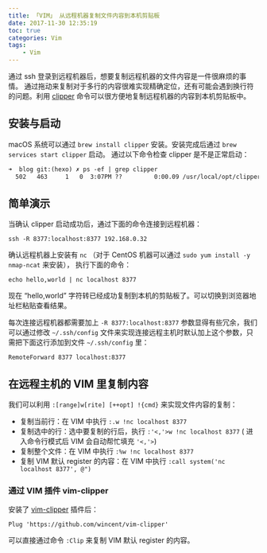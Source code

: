 ```yaml
---
title: 「VIM」 从远程机器复制文件内容到本机剪贴板
date: 2017-11-30 12:35:19
toc: true
categories: Vim
tags:
    - Vim
---
```


通过 ssh 登录到远程机器后，想要复制远程机器的文件内容是一件很麻烦的事情。
通过拖动来复制对于多行的内容很难实现精确定位，还有可能会遇到换行符的问题。利用
[clipper](https://github.com/wincent/clipper) 命令可以很方便地复制远程机器的内容到本机剪贴板中。

<!--more-->

## 安装与启动

macOS 系统可以通过 `brew install clipper` 安装。安装完成后通过 `brew services start clipper` 启动。
通过以下命令检查 clipper 是不是正常启动：

```txt
➜  blog git:(hexo) ✗ ps -ef | grep clipper
  502   463     1   0  3:07PM ??         0:00.09 /usr/local/opt/clipper/bin/clipper
```

## 简单演示

当确认 clipper 启动成功后，通过下面的命令连接到远程机器：

```shell
ssh -R 8377:localhost:8377 192.168.0.32
```

确认远程机器上安装有 `nc` （对于 CentOS 机器可以通过 `sudo yum install -y nmap-ncat` 来安装），
执行下面的命令：

```shell
echo hello,world | nc localhost 8377
```

现在 “hello,world” 字符转已经成功复制到本机的剪贴板了。可以切换到浏览器地址栏粘贴查看结果。

每次连接远程机器都需要加上 `-R 8377:localhost:8377` 参数显得有些冗余，我们可以通过修改 `~/.ssh/config`
文件来实现连接远程主机时默认加上这个参数，只需把下面这行添加到文件 `~/.ssh/config` 里：

```sshconfig
RemoteForward 8377 localhost:8377
```

## 在远程主机的 VIM 里复制内容

我们可以利用 `:[range]w[rite] [++opt] !{cmd}` 来实现文件内容的复制：

- 复制当前行：在 VIM 中执行 `:.w !nc localhost 8377`
- 复制选中的行：选中要复制的行后，执行 `:'<,'>w !nc localhost 8377` ( 进入命令行模式后 VIM 会自动帮忙填充 `'<,'>`)
- 复制整个文件：在 VIM 中执行 `:%w !nc localhost 8377`
- 复制 VIM 默认 register 的内容：在 VIM 中执行 `:call system('nc localhost 8377', @")`

### 通过 VIM 插件 vim-clipper

安装了 [vim-clipper](https://github.com/wincent/vim-clipper) 插件后：

```vim
Plug 'https://github.com/wincent/vim-clipper'
```

可以直接通过命令 `:Clip` 来复制 VIM 默认 register 的内容。
